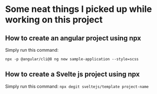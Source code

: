 # Some neat things I picked up while working on this project

## How to create an angular project using npx

Simply run this command:

`npx -p @angular/cli@8 ng new sample-application --style=scss`

## How to create a Svelte js project using npx

Simply run this command:
`npx degit sveltejs/template project-name`